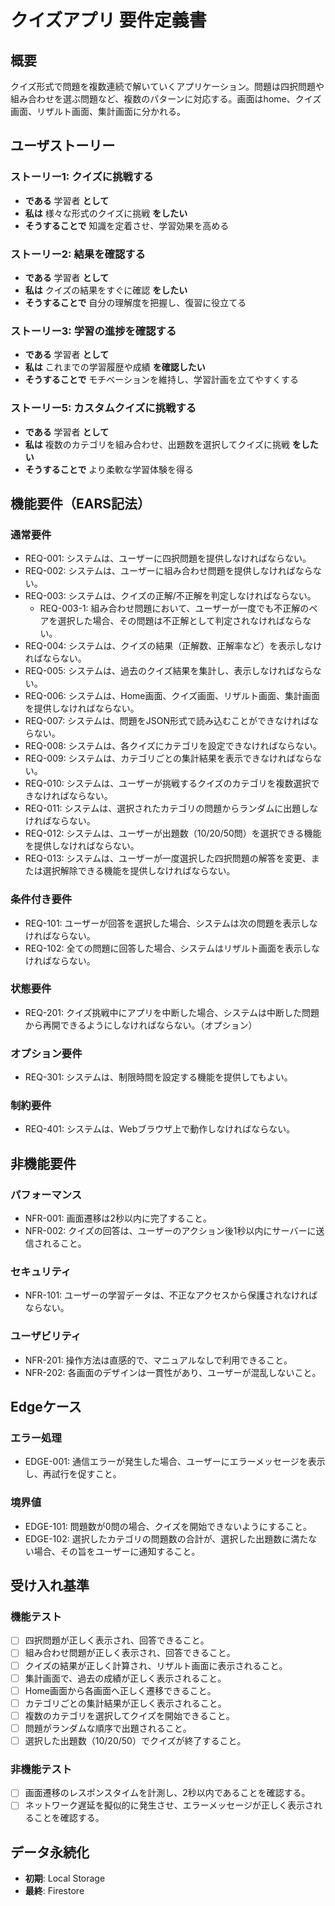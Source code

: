 # クイズアプリ 要件定義書

## 概要

クイズ形式で問題を複数連続で解いていくアプリケーション。問題は四択問題や組み合わせを選ぶ問題など、複数のパターンに対応する。画面はhome、クイズ画面、リザルト画面、集計画面に分かれる。

## ユーザストーリー

### ストーリー1: クイズに挑戦する

- **である** 学習者 **として**
- **私は** 様々な形式のクイズに挑戦 **をしたい**
- **そうすることで** 知識を定着させ、学習効果を高める

### ストーリー2: 結果を確認する

- **である** 学習者 **として**
- **私は** クイズの結果をすぐに確認 **をしたい**
- **そうすることで** 自分の理解度を把握し、復習に役立てる

### ストーリー3: 学習の進捗を確認する

- **である** 学習者 **として**
- **私は** これまでの学習履歴や成績 **を確認したい**
- **そうすることで** モチベーションを維持し、学習計画を立てやすくする

### ストーリー5: カスタムクイズに挑戦する

- **である** 学習者 **として**
- **私は** 複数のカテゴリを組み合わせ、出題数を選択してクイズに挑戦 **をしたい**
- **そうすることで** より柔軟な学習体験を得る

## 機能要件（EARS記法）

### 通常要件

- REQ-001: システムは、ユーザーに四択問題を提供しなければならない。
- REQ-002: システムは、ユーザーに組み合わせ問題を提供しなければならない。
- REQ-003: システムは、クイズの正解/不正解を判定しなければならない。
  - REQ-003-1: 組み合わせ問題において、ユーザーが一度でも不正解のペアを選択した場合、その問題は不正解として判定されなければならない。
- REQ-004: システムは、クイズの結果（正解数、正解率など）を表示しなければならない。
- REQ-005: システムは、過去のクイズ結果を集計し、表示しなければならない。
- REQ-006: システムは、Home画面、クイズ画面、リザルト画面、集計画面を提供しなければならない。
- REQ-007: システムは、問題をJSON形式で読み込むことができなければならない。
- REQ-008: システムは、各クイズにカテゴリを設定できなければならない。
- REQ-009: システムは、カテゴリごとの集計結果を表示できなければならない。
- REQ-010: システムは、ユーザーが挑戦するクイズのカテゴリを複数選択できなければならない。
- REQ-011: システムは、選択されたカテゴリの問題からランダムに出題しなければならない。
- REQ-012: システムは、ユーザーが出題数（10/20/50問）を選択できる機能を提供しなければならない。
- REQ-013: システムは、ユーザーが一度選択した四択問題の解答を変更、または選択解除できる機能を提供しなければならない。

### 条件付き要件

- REQ-101: ユーザーが回答を選択した場合、システムは次の問題を表示しなければならない。
- REQ-102: 全ての問題に回答した場合、システムはリザルト画面を表示しなければならない。

### 状態要件

- REQ-201: クイズ挑戦中にアプリを中断した場合、システムは中断した問題から再開できるようにしなければならない。（オプション）

### オプション要件

- REQ-301: システムは、制限時間を設定する機能を提供してもよい。

### 制約要件

- REQ-401: システムは、Webブラウザ上で動作しなければならない。

## 非機能要件

### パフォーマンス

- NFR-001: 画面遷移は2秒以内に完了すること。
- NFR-002: クイズの回答は、ユーザーのアクション後1秒以内にサーバーに送信されること。

### セキュリティ

- NFR-101: ユーザーの学習データは、不正なアクセスから保護されなければならない。

### ユーザビリティ

- NFR-201: 操作方法は直感的で、マニュアルなしで利用できること。
- NFR-202: 各画面のデザインは一貫性があり、ユーザーが混乱しないこと。

## Edgeケース

### エラー処理

- EDGE-001: 通信エラーが発生した場合、ユーザーにエラーメッセージを表示し、再試行を促すこと。

### 境界値

- EDGE-101: 問題数が0問の場合、クイズを開始できないようにすること。
- EDGE-102: 選択したカテゴリの問題数の合計が、選択した出題数に満たない場合、その旨をユーザーに通知すること。

## 受け入れ基準

### 機能テスト

- [ ] 四択問題が正しく表示され、回答できること。
- [ ] 組み合わせ問題が正しく表示され、回答できること。
- [ ] クイズの結果が正しく計算され、リザルト画面に表示されること。
- [ ] 集計画面で、過去の成績が正しく表示されること。
- [ ] Home画面から各画面へ正しく遷移できること。
- [ ] カテゴリごとの集計結果が正しく表示されること。
- [ ] 複数のカテゴリを選択してクイズを開始できること。
- [ ] 問題がランダムな順序で出題されること。
- [ ] 選択した出題数（10/20/50）でクイズが終了すること。

### 非機能テスト

- [ ] 画面遷移のレスポンスタイムを計測し、2秒以内であることを確認する。
- [ ] ネットワーク遅延を擬似的に発生させ、エラーメッセージが正しく表示されることを確認する。

## データ永続化

- **初期**: Local Storage
- **最終**: Firestore